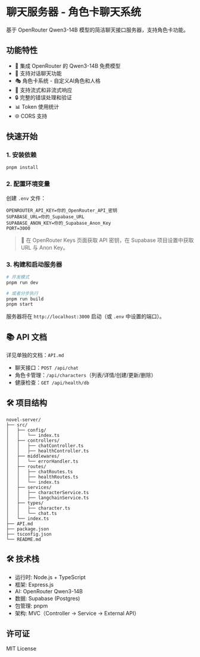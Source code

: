 # 聊天服务器 - 角色卡聊天系统

基于 OpenRouter Qwen3-14B 模型的简洁聊天接口服务器，支持角色卡功能。

## 功能特性

- 🤖 集成 OpenRouter 的 Qwen3-14B 免费模型
- 💬 支持对话聊天功能
- 🎭 角色卡系统 - 自定义AI角色和人格
- 🌊 支持流式和非流式响应
- 🔒 完整的错误处理和验证
- 📊 Token 使用统计
- 🌐 CORS 支持

## 快速开始

### 1. 安装依赖

```bash
pnpm install
```

### 2. 配置环境变量

创建 `.env` 文件：

```env
OPENROUTER_API_KEY=你的_OpenRouter_API_密钥
SUPABASE_URL=你的_Supabase_URL
SUPABASE_ANON_KEY=你的_Supabase_Anon_Key
PORT=3000
```

> 📝 在 OpenRouter Keys 页面获取 API 密钥，在 Supabase 项目设置中获取 URL 与 Anon Key。

### 3. 构建和启动服务器

```bash
# 开发模式
pnpm run dev

# 或者分步执行
pnpm run build
pnpm start
```

服务器将在 `http://localhost:3000` 启动（或 `.env` 中设置的端口）。

## 📚 API 文档

详见单独的文档：`API.md`

- 聊天接口：`POST /api/chat`
- 角色卡管理：`/api/characters`（列表/详情/创建/更新/删除）
- 健康检查：`GET /api/health/db`

## 🛠️ 项目结构

```
novel-server/
├── src/
│   ├── config/
│   │   └── index.ts
│   ├── controllers/
│   │   ├── chatController.ts
│   │   ├── healthController.ts
│   ├── middlewares/
│   │   └── errorHandler.ts
│   ├── routes/
│   │   ├── chatRoutes.ts
│   │   ├── healthRoutes.ts
│   │   └── index.ts
│   ├── services/
│   │   ├── characterService.ts
│   │   ├── langchainService.ts
│   ├── types/
│   │   ├── character.ts
│   │   └── chat.ts
│   └── index.ts
├── API.md
├── package.json
├── tsconfig.json
└── README.md
```

## 🛠️ 技术栈

- 运行时: Node.js + TypeScript
- 框架: Express.js
- AI: OpenRouter Qwen3-14B
- 数据: Supabase (Postgres)
- 包管理: pnpm
- 架构: MVC（Controller → Service → External API）

## 许可证

MIT License 